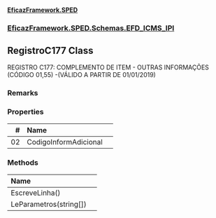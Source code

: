 #### [EficazFramework.SPED](EficazFrameworkSPED.md 'EficazFramework SPED')
### [EficazFramework.SPED.Schemas.EFD_ICMS_IPI](EficazFramework.SPED.Schemas.EFD_ICMS_IPI.md 'EficazFramework.SPED.Schemas.EFD_ICMS_IPI')

## RegistroC177 Class

REGISTRO C177: COMPLEMENTO DE ITEM - OUTRAS INFORMAÇÕES (CÓDIGO 01,55) -(VÁLIDO A PARTIR DE 01/01/2019)

### Remarks
### Properties

| # | Name | |
| ---: | :--- | :--- |
| 02 | CodigoInformAdicional |  |
### Methods

| Name | |
| :--- | :--- |
| EscreveLinha() |  |
| LeParametros(string[]) |  |
